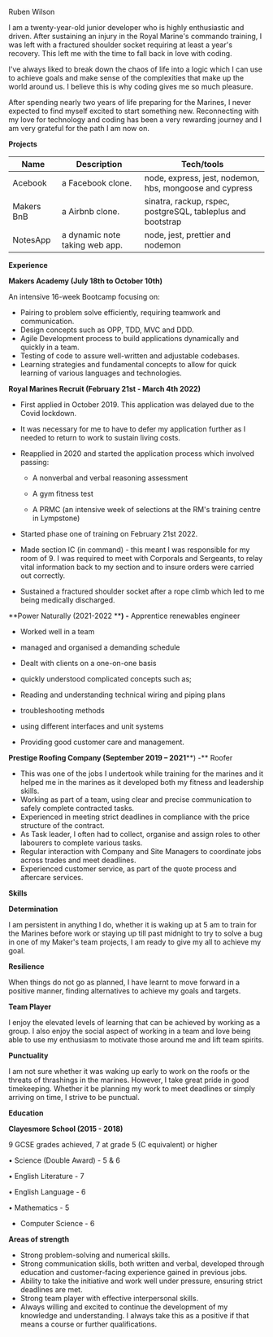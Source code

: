 Ruben Wilson

I am a twenty-year-old junior developer who is highly enthusiastic and driven. After sustaining an injury in the Royal Marine's commando training, I was left with a fractured shoulder socket requiring at least a year's recovery. This left me with the time to fall back in love with coding.

I've always liked to break down the chaos of life into a logic which I can use to achieve goals and make sense of the complexities that make up the world around us. I believe this is why coding gives me so much pleasure.

After spending nearly two years of life preparing for the Marines, I never expected to find myself excited to start something new. Reconnecting with my love for technology and coding has been a very rewarding journey and I am very grateful for the path I am now on.

**Projects**

| **Name** | **Description** | **Tech/tools** |
| ---      | ---             | ---            |
| Acebook | a Facebook clone. | node, express, jest, nodemon, hbs, mongoose and cypress |
| Makers BnB | a Airbnb clone. | sinatra, rackup, rspec, postgreSQL, tableplus and bootstrap |
| NotesApp | a dynamic note taking web app. | node, jest, prettier and nodemon |

**Experience**

**Makers Academy (July 18th to October 10th)**

An intensive 16-week Bootcamp focusing on:

- Pairing to problem solve efficiently, requiring teamwork and communication.
- Design concepts such as OPP, TDD, MVC and DDD.
- Agile Development process to build applications dynamically and quickly in a team.
- Testing of code to assure well-written and adjustable codebases.
- Learning strategies and fundamental concepts to allow for quick learning of various languages and technologies.

**Royal Marines Recruit (February 21st - March 4th 2022)**

- First applied in October 2019. This application was delayed due to the Covid lockdown.

- It was necessary for me to have to defer my application further as I needed to return to work to sustain living costs.

- Reapplied in 2020 and started the application process which involved passing:

    - A nonverbal and verbal reasoning assessment

    - A gym fitness test

    - A PRMC (an intensive week of selections at the RM's training centre in Lympstone)

- Started phase one of training on February 21st 2022.
- Made section IC (in command) - this meant I was responsible for my room of 9. I was required to meet with Corporals and Sergeants, to relay vital information back to my section and to insure orders were carried out correctly.

- Sustained a fractured shoulder socket after a rope climb which led to me being medically discharged.

**Power Naturally (2021-2022 ****) -** Apprentice renewables engineer

- Worked well in a team
- managed and organised a demanding schedule
- Dealt with clients on a one-on-one basis
- quickly understood complicated concepts such as;

- Reading and understanding technical wiring and piping plans
- troubleshooting methods
- using different interfaces and unit systems
- Providing good customer care and management.

**Prestige Roofing Company (September 2019 – 2021****) -** Roofer

- This was one of the jobs I undertook while training for the marines and it helped me in the marines as it developed both my fitness and leadership skills.
- Working as part of a team, using clear and precise communication to safely complete contracted tasks.
- Experienced in meeting strict deadlines in compliance with the price structure of the contract.
- As Task leader, I often had to collect, organise and assign roles to other labourers to complete various tasks.
- Regular interaction with Company and Site Managers to coordinate jobs across trades and meet deadlines.
- Experienced customer service, as part of the quote process and aftercare services.

**Skills**

**Determination**

I am persistent in anything I do, whether it is waking up at 5 am to train for the Marines before work or staying up till past midnight to try to solve a bug in one of my Maker's team projects, I am ready to give my all to achieve my goal.

**Resilience**

When things do not go as planned, I have learnt to move forward in a positive manner, finding alternatives to achieve my goals and targets.

**Team Player**

I enjoy the elevated levels of learning that can be achieved by working as a group. I also enjoy the social aspect of working in a team and love being able to use my enthusiasm to motivate those around me and lift team spirits.

**Punctuality**

I am not sure whether it was waking up early to work on the roofs or the threats of thrashings in the marines. However, I take great pride in good timekeeping. Whether it be planning my work to meet deadlines or simply arriving on time, I strive to be punctual.

**Education**

**Clayesmore School (2015 - 2018)**

9 GCSE grades achieved, 7 at grade 5 (C equivalent) or higher

• Science (Double Award) - 5 & 6

• English Literature - 7

• English Language - 6

• Mathematics - 5

- Computer Science - 6

**Areas of strength**

- Strong problem-solving and numerical skills.
- Strong communication skills, both written and verbal, developed through education and customer-facing experience gained in previous jobs.
- Ability to take the initiative and work well under pressure, ensuring strict deadlines are met.
- Strong team player with effective interpersonal skills.
- Always willing and excited to continue the development of my knowledge and understanding. I always take this as a positive if that means a course or further qualifications.
